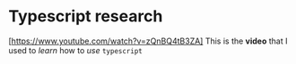 
# Typescript research
[https://www.youtube.com/watch?v=zQnBQ4tB3ZA]
This is the **video** that I used to *learn* how to _use_ `typescript`